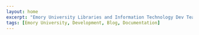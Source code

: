```yaml
---
layout: home
excerpt: "Emory University Libraries and Information Technology Dev Team Tech Blog"
tags: [Emory University, Development, Blog, Documentation]
---
```

